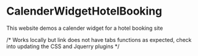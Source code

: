 # CalenderWidgetHotelBooking
This website demos a calender widget for a hotel booking site


/* Works locally but link does not have tabs functions as expected, check into updating the CSS and Jquerry plugins  */
